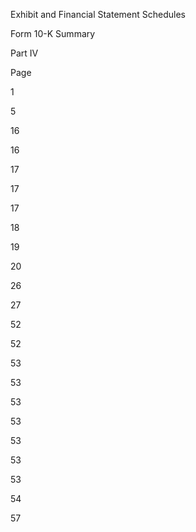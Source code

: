Exhibit and Financial Statement Schedules

Form 10-K Summary

Part IV

Page

1

5

16

16

17

17

17

18

19

20

26

27

52

52

53

53

53

53

53

53

53

54

57